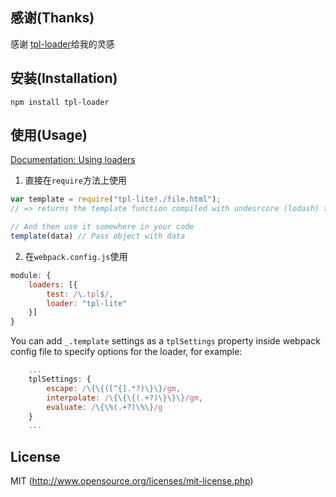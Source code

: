 ## 感谢(Thanks)
感谢 [tpl-loader](https://github.com/grassator/tpl-loader)给我的灵感

## 安装(Installation)

`npm install tpl-loader`

## 使用(Usage)

[Documentation: Using loaders](http://webpack.github.io/docs/using-loaders.html)

1. 直接在`require`方法上使用
``` javascript
var template = require("tpl-lite!./file.html");
// => returns the template function compiled with undesrcore (lodash) templating engine.

// And then use it somewhere in your code
template(data) // Pass object with data
```
2. 在`webpack.config.js`使用
```javascript
module: {
	loaders: [{
		test: /\.tpl$/,
		loader: "tpl-lite"
	}]
}
```

You can add `_.template` settings as a `tplSettings` property inside webpack config file to specify options for the loader, for example:

``` javascript
    ...
    tplSettings: {
        escape: /\{\{([^{].*?)\}\}/gm,
        interpolate: /\{\{\{(.+?)\}\}\}/gm,
        evaluate: /\{\%(.+?)\%\}/g
    }
    ...
```

## License

MIT (http://www.opensource.org/licenses/mit-license.php)



